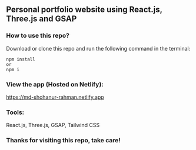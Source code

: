 ## Personal portfolio website using React.js, Three.js and GSAP

### How to use this repo?

Download or clone this repo and run the following command in the terminal:

```
npm install
or
npm i
```

### View the app (Hosted on Netlify):

https://md-shohanur-rahman.netlify.app

### Tools:

React.js, Three.js, GSAP, Tailwind CSS

### Thanks for visiting this repo, take care!
